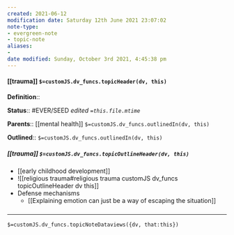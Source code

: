 ```yaml
---
created: 2021-06-12
modification date: Saturday 12th June 2021 23:07:02
note-type:
- evergreen-note
- topic-note
aliases:
-
date modified: Sunday, October 3rd 2021, 4:45:38 pm
---
```


#### [[trauma]] `$=customJS.dv_funcs.topicHeader(dv, this)`

**Definition**::

**Status**::  #EVER/SEED
*edited `=this.file.mtime`*

**Parents**:: [[mental health]]
`$=customJS.dv_funcs.outlinedIn(dv, this)`

**Outlined**:: `$=customJS.dv_funcs.outlinedIn(dv, this)`

##### [[trauma]] `$=customJS.dv_funcs.topicOutlineHeader(dv, this)`

- [[early childhood development]]
- ![[religious trauma#religious trauma customJS dv_funcs topicOutlineHeader dv this]]
- Defense mechanisms
	- [[Explaining emotion can just be a way of escaping the situation]]


### <hr class="dataviews"/>

`$=customJS.dv_funcs.topicNoteDataviews({dv, that:this})`


